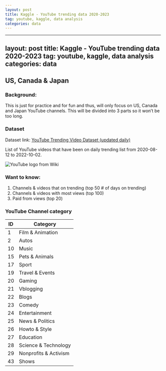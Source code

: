 ```yaml
---
layout: post
title: Kaggle - YouTube trending data 2020-2023
tag: youtube, kaggle, data analysis
categories: data
---
```



---
layout: post
title: Kaggle - YouTube trending data 2020-2023
tag: youtube, kaggle, data analysis
categories: data
---

## US, Canada & Japan

### Background:

This is just for practice and for fun and thus, will only focus on US,
Canada and Japan YouTube channels. This will be divided into 3 parts so
it won’t be too long.

### Dataset

Dataset link: [YouTube Trending Video Dataset (updated
daily)](https://www.kaggle.com/datasets/rsrishav/youtube-trending-video-dataset)<br>

List of YouTube videos that have been on daily trending list from
2020-08-12 to 2022-10-02.

![YouTube logo from Wiki](https://upload.wikimedia.org/wikipedia/commons/e/e1/Logo_of_YouTube_%282015-2017%29.svg)

### Want to know:

1.  Channels & videos that on trending (top 50 \# of days on trending)
2.  Channels & videos with most views (top 100)
3.  Paid from views (top 20)

### YouTube Channel category

| ID | Category |
| --- | --- |
| 1 | Film & Animation |
| 2 | Autos |
| 10 | Music |
| 15 | Pets & Animals |
| 17 | Sport |
| 19 | Travel & Events |
| 20 | Gaming |
| 21 | Vblogging |
| 22 | Blogs |
| 23 | Comedy |
| 24 | Entertainment |
| 25 | News & Politics |
| 26 | Howto & Style |
| 27 | Education |
| 28 | Science & Technology |
| 29 | Nonprofits & Activism |
| 43 | Shows |
